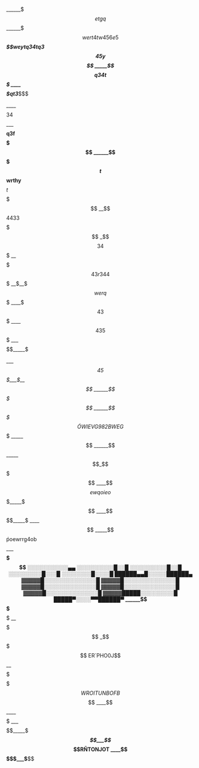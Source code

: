 
______$$$etgq$$$$$$
______$$$wert4tw456e5$$$$$$
______$$$weyt$q34tq3$$45y$$$$
_____$$$$q34t$$_$$$$$
____$$$$$$qt3$_____$$$

____$$$$$34$$$$$
_____$$$$q3f$$$$$$$
______$$$$$t$$wrthy$$$$
_$$$$___$t$$$$$$$$
__$$$$$$$4433$$$$$$$$
_$$$$$$$$34$$$$$$$
__$$$$$$$$$$$$$
$$$$$$43r344$$$$$$$
__$__$$$werq$$$
____$$$43$$$
____$$435$$$
___$$$$$$_____$

____$$45$$$___$__$$
______$$$$$$$$$
______$$$$$ÓWIEVG98     2BWEG$$_$
_____$$$$$$$$$$
______$$$$$$$$$$
_____$$$$$$_$$$$$
____$$$$ewqoieo$$$_____$$$
____$$$$$$$$_____$
____$$$$$$$$$$
_____$$ ṕoewrrg4ob$$$$$$$$
_____$$$$$$$$$$$
░░░░░░░░░░░▄▄
░░░░░░░░░░█░░█
░░░░░░░░░░█░░█
░░░░░░░░░█░░░█
░░░░░░░░█░░░░█
██████▄▄█░░░░░██████▄
▓▓▓▓▓█░░░░░░░░░░░░░░█
▓▓▓▓▓█░░░░░░░░░░░░░░█
▓▓▓▓▓█░░░░░░░░░░░░░░█
▓▓▓▓▓█░░░░░░░░░░░░░░█
▓▓▓▓▓█░░░░░░░░░░░░░░█
▓▓▓▓▓█████░░░░░░░░░█
█████▀░░░░▀▀██████▀
______$$$$$$$$$$$
_$$$$___$$$$$$$$$
__$$$$$$$$$$$$$$$
_$$$$$$$$$      ER`PHO0J$$$$$$
__$$$$$$$$$$$$$
$$$$$$$WROITUNBOFB $$$$$$
$$$$$$
____$$$$$$
____$$$$$
___$$$$$$_____$
___$$$$$$___$$_$$RÑTONJOT
____$$$$$___$__$$

